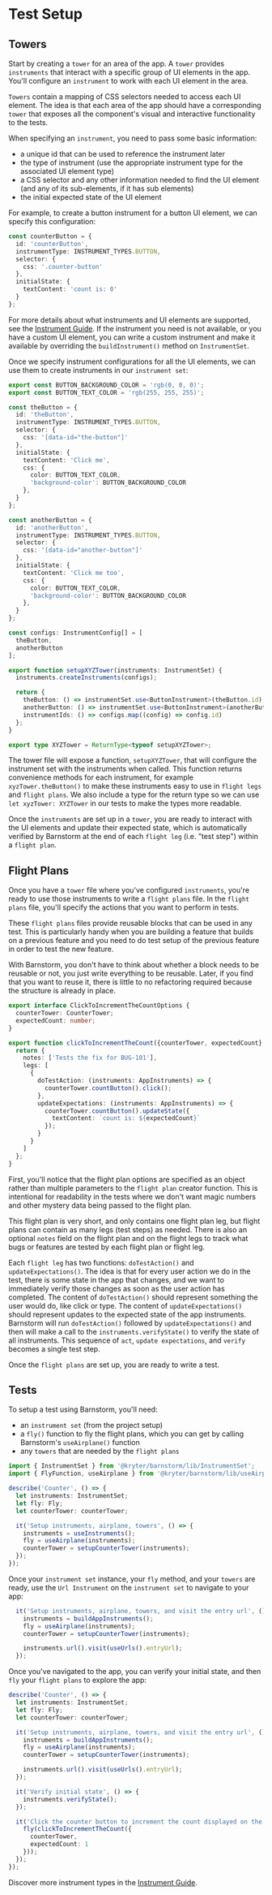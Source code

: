 # Test Setup

## Towers

Start by creating a `tower` for an area of the app.  A `tower` provides `instruments` that interact with a specific group of UI elements in the app.  You'll configure an `instrument` to work with each UI element in the area.

`Towers` contain a mapping of CSS selectors needed to access each UI element.  The idea is that each area of the app should have a corresponding `tower` that exposes all the component's visual and interactive functionality to the tests.

When specifying an `instrument`, you need to pass some basic information:

* a unique id that can be used to reference the instrument later
* the type of instrument (use the appropriate instrument type for the associated UI element type)
* a CSS selector and any other information needed to find the UI element (and any of its sub-elements, if it has sub elements)
* the initial expected state of the UI element

For example, to create a button instrument for a button UI element, we can specify this configuration:

```typescript
const counterButton = {
  id: 'counterButton',
  instrumentType: INSTRUMENT_TYPES.BUTTON,
  selector: {
    css: '.counter-button'
  },
  initialState: {
    textContent: 'count is: 0'
  }
};
```

For more details about what instruments and UI elements are supported, see the [Instrument Guide](./instrument-guide.md).  If the instrument you need is not available, or you have a custom UI element, you can write a custom instrument and make it available by overriding the `buildInstrument()` method on `InstrumentSet`.

Once we specify instrument configurations for all the UI elements, we can use them to create instruments in our `instrument set`:

```typescript
export const BUTTON_BACKGROUND_COLOR = 'rgb(0, 0, 0)';
export const BUTTON_TEXT_COLOR = 'rgb(255, 255, 255)';

const theButton = {
  id: 'theButton',
  instrumentType: INSTRUMENT_TYPES.BUTTON,
  selector: {
    css: '[data-id="the-button"]'
  },
  initialState: {
    textContent: 'Click me',
    css: {
      color: BUTTON_TEXT_COLOR,
      'background-color': BUTTON_BACKGROUND_COLOR
    },
  }
};

const anotherButton = {
  id: 'anotherButton',
  instrumentType: INSTRUMENT_TYPES.BUTTON,
  selector: {
    css: '[data-id="another-button"]'
  },
  initialState: {
    textContent: 'Click me too',
    css: {
      color: BUTTON_TEXT_COLOR,
      'background-color': BUTTON_BACKGROUND_COLOR
    },
  }
};

const configs: InstrumentConfig[] = [
  theButton,
  anotherButton
];

export function setupXYZTower(instruments: InstrumentSet) {
  instruments.createInstruments(configs);

  return {
    theButton: () => instrumentSet.use<ButtonInstrument>(theButton.id),
    anotherButton: () => instrumentSet.use<ButtonInstrument>(anotherButton.id),
    instrumentIds: () => configs.map((config) => config.id)
  };
}

export type XYZTower = ReturnType<typeof setupXYZTower>;
```

The tower file will expose a function, `setupXYZTower`, that will configure the instrument set with the instruments when called.  This function returns convenience methods for each instrument, for example `xyzTower.theButton()` to make these instruments easy to use in `flight legs` and `flight plans`.  We also include a type for the return type so we can use `let xyzTower: XYZTower` in our tests to make the types more readable.

Once the `instruments` are set up in a `tower`, you are ready to interact with the UI elements and update their expected state, which is automatically verified by Barnstorm at the end of each `flight leg` (i.e. "test step") within a `flight plan`.

## Flight Plans

Once you have a `tower` file where you've configured `instruments`, you're ready to use those instruments to write a `flight plans` file.  In the `flight plans` file, you'll specify the actions that you want to perform in tests.

These `flight plans` files provide reusable blocks that can be used in any test.  This is particularly handy when you are building a feature that builds on a previous feature and you need to do test setup of the previous feature in order to test the new feature.

With Barnstorm, you don't have to think about whether a block needs to be reusable or not, you just write everything to be reusable.  Later, if you find that you want to reuse it, there is little to no refactoring required because the structure is already in place.

```typescript
export interface ClickToIncrementTheCountOptions {
  counterTower: CounterTower;
  expectedCount: number;
}

export function clickToIncrementTheCount({counterTower, expectedCount}: ClickToIncrementTheCountOptions): FlightPlan {
  return {
    notes: ['Tests the fix for BUG-101'],
    legs: [
      {
        doTestAction: (instruments: AppInstruments) => {
          counterTower.countButton().click();
        },
        updateExpectations: (instruments: AppInstruments) => {
          counterTower.countButton().updateState({
            textContent: `count is: ${expectedCount}`
          });
        }
      }
    ]
  };
}
```

First, you'll notice that the flight plan options are specified as an object rather than multiple parameters to the `flight plan` creator function.  This is intentional for readability in the tests where we don't want magic numbers and other mystery data being passed to the flight plan.

This flight plan is very short, and only contains one flight plan leg, but flight plans can contain as many legs (test steps) as needed.  There is also an optional `notes` field on the flight plan and on the flight legs to track what bugs or features are tested by each flight plan or flight leg.

Each `flight leg` has two functions: `doTestAction()` and `updateExpectations()`.  The idea is that for every user action we do in the test, there is some state in the app that changes, and we want to immediately verify those changes as soon as the user action has completed.  The content of `doTestAction()` should represent something the user would do, like click or type.  The content of `updateExpectations()` should represent updates to the expected state of the app instruments.  Barnstorm will run `doTestAction()` followed by `updateExpectations()` and then will make a call to the `instruments.verifyState()` to verify the state of all instruments.  This sequence of `act`, `update expectations`, and `verify` becomes a single test step.

Once the `flight plans` are set up, you are ready to write a test.

## Tests

To setup a test using Barnstorm, you'll need:

* an `instrument set` (from the project setup)
* a `fly()` function to fly the flight plans, which you can get by calling Barnstorm's `useAirplane()` function
* any `towers` that are needed by the `flight plans`

```typescript
import { InstrumentSet } from '@kryter/barnstorm/lib/InstrumentSet';
import { FlyFunction, useAirplane } from '@kryter/barnstorm/lib/useAirplane';

describe('Counter', () => {
  let instruments: InstrumentSet;
  let fly: Fly;
  let counterTower: counterTower;

  it('Setup instruments, airplane, towers', () => {
    instruments = useInstruments();
    fly = useAirplane(instruments);
    counterTower = setupCounterTower(instruments);
  });
});
```

Once your `instrument set` instance, your `fly` method, and your `towers` are ready, use the `Url Instrument` on the `instrument set` to navigate to your app:

```typescript
  it('Setup instruments, airplane, towers, and visit the entry url', () => {
    instruments = buildAppInstruments();
    fly = useAirplane(instruments);
    counterTower = setupCounterTower(instruments);

    instruments.url().visit(useUrls().entryUrl);
  });
```

Once you've navigated to the app, you can verify your initial state, and then `fly` your `flight plans` to explore the app:

```typescript
describe('Counter', () => {
  let instruments: InstrumentSet;
  let fly: Fly;
  let counterTower: counterTower;

  it('Setup instruments, airplane, towers, and visit the entry url', () => {
    instruments = buildAppInstruments();
    fly = useAirplane(instruments);
    counterTower = setupCounterTower(instruments);

    instruments.url().visit(useUrls().entryUrl);
  });

  it('Verify initial state', () => {
    instruments.verifyState();
  });

  it('Click the counter button to increment the count displayed on the button', () => {
    fly(clickToIncrementTheCount({
      counterTower,
      expectedCount: 1
    }));
  });
});
```

Discover more instrument types in the [Instrument Guide](./instrument-guide.md).
